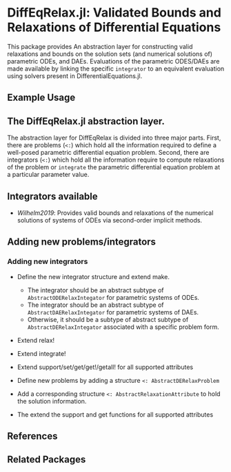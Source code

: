 # DiffEqRelax.jl: Validated Bounds and Relaxations of Differential Equations

This package provides
An abstraction layer for constructing valid relaxations
and bounds on the solution sets (and numerical solutions of) parametric ODEs,
and DAEs. Evaluations of the parametric ODES/DAEs are made available by linking
the specific `integrator` to an equivalent evaluation using solvers present in
DifferentialEquations.jl.

## Example Usage

## The DiffEqRelax.jl abstraction layer.

The abstraction layer for DiffEqRelax is divided into three major parts. First, there are problems (`<:`) which hold all the information required to define a well-posed parametric differential equation problem. Second, there are integrators (`<:`) which hold all the information require to compute relaxations of the problem or `integrate` the parametric differential equation problem at a particular parameter value.

## Integrators available

- *Wilhelm2019*: Provides valid bounds and relaxations of the numerical solutions of systems of ODEs via second-order implicit methods.

## Adding new problems/integrators
### Adding new integrators

- Define the new integrator structure and extend make.
  - The integrator should be an abstract subtype of `AbstractODERelaxIntegator` for parametric systems of ODEs.
  - The integrator should be an abstract subtype of `AbstractDAERelaxIntegator` for parametric systems of DAEs.
  - Otherwise, it should be a subtype of abstract subtype of `AbstractDERelaxIntegator` associated with a specific problem form.
- Extend relax!
- Extend integrate!
- Extend support/set/get/get!/getall! for all supported attributes

- Define new problems by adding a structure `<: AbstractDERelaxProblem`
- Add a corresponding structure `<: AbstractRelaxationAttribute` to hold the solution information.
- The extend the support and get functions for all supported attributes

## References

## Related Packages
